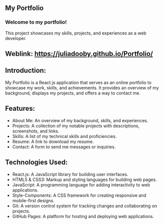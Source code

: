 
## My Portfolio

### Welcome to my portfolio! 
This project showcases my skills, projects, and experiences as a web developer.

## Weblink: https://juliadooby.github.io/Portfolio/

## Introduction:

My Portfolio is a React.js application that serves as an online portfolio to showcase my work, skills, and achievements. 
It provides an overview of my background, displays my projects, and offers a way to contact me.

## Features:

* About Me: An overview of my background, skills, and experiences.
* Projects: A collection of my notable projects with descriptions, screenshots, and links.
* Skills: A list of my technical skills and proficiencies.
* Resume: A link to download my resume.
* Contact: A form to send me messages or inquiries.

## Technologies Used:

* React.js: A JavaScript library for building user interfaces.
* HTML5 & CSS3: Markup and styling languages for building web pages.
* JavaScript: A programming language for adding interactivity to web applications.
* Style-Components: A CSS framework for creating responsive and mobile-first designs.
* Git: A version control system for tracking changes and collaborating on projects.
* GitHub Pages: A platform for hosting and deploying web applications.

  
